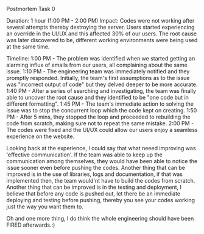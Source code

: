 Postmortem Task 0

Duration: 1 hour (1:00 PM - 2:00 PM)
Impact: Codes were not working after several attempts thereby destroying the server. Users started experiencing an override in the UI/UX and this affected 30% of our users. The root cause was later discovered to be, different working environments were being used at the same time.

Timeline: 1:00 PM - The problem was identified when we started getting an alarming influx of emails from our users, all complaining about the same issue. 1:10 PM - The engineering team was immediately notified and they promptly responded. Initially, the team's first assumptions as to the issue was "incorrect output of code" but they delved deeper to be more accurate. 1:40 PM - After a series of searching and investigating, the team was finally able to uncover the root cause and they identified to be "one code but in different formatting". 1:45 PM - The team's immediate action to solving the issue was to stop the concurrent loop which the code kept on creating. 1:50 PM - After 5 mins, they stopped the loop and proceeded to rebuilding the code from scratch, making sure not to repeat the same mistake. 2:00 PM - The codes were fixed and the UI/UX could allow our users enjoy a seamless experience on the website.

Looking back at the experience, I could say that what neeed improving was 'effective communication'. If the team was able to keep up the communication among themselves, they would have been able to notice the issue sooner even before pushing the codes. Another thing that can be improved is in the use of libraries, logs and documentation, if that was implemented then, the team would'nt have to build the codes from scratch. Another thing that can be improved is in the testing and deployment, I believe that before any code is pushed out, let there be an immediate deploying and testing before pushing, thereby you see your codes working just the way you want them to.

Oh and one more thing, I do think the whole engineering should have been FIRED afterwards.:)
